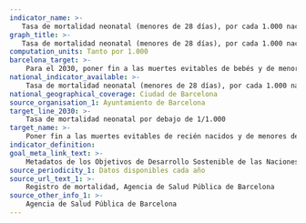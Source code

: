 ```yaml
---
indicator_name: >-
   Tasa de mortalidad neonatal (menores de 28 días), por cada 1.000 nacidos vivos
graph_title: >-
   Tasa de mortalidad neonatal (menores de 28 días), por cada 1.000 nacidos vivos
computation_units: Tanto por 1.000
barcelona_target: >-
    Para el 2030, poner fin a las muertes evitables de bebés y de menores de 5 años
national_indicator_available: >-
    Tasa de mortalidad neonatal (menores de 28 días), por cada 1.000 nacidos vivos
national_geographical_coverage: Ciudad de Barcelona
source_organisation_1: Ayuntamiento de Barcelona
target_line_2030: >-
    Tasa de mortalidad neonatal por debajo de 1/1.000
target_name: >-
    Poner fin a las muertes evitables de recién nacidos y de menores de 5 años, logrando que todos los países intenten reducir la mortalidad neonatal, como mínimo, hasta 12 por cada 1.000 nacidos vivos, y la mortalidad de menores de 5 años, como mínimo, hasta 25 por cada 1.000 nacidos vivos
indicator_definition:
goal_meta_link_text: >-
    Metadatos de los Objetivos de Desarrollo Sostenible de las Naciones Unidas (pdf 894kB)
source_periodicity_1: Datos disponibles cada año
source_url_text_1: >-
    Registro de mortalidad, Agencia de Salud Pública de Barcelona  
source_other_info_1: >-
    Agencia de Salud Pública de Barcelona
---
```

